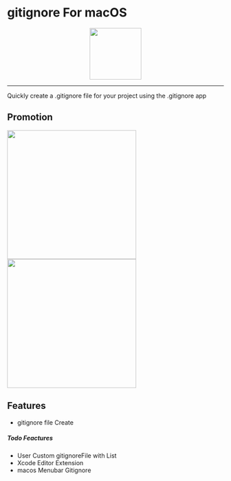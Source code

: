 # gitignore For macOS

<div align="center">
<img src = "https://user-images.githubusercontent.com/68891494/168503775-cbe5f4ea-7874-4bca-ac26-9d8a37c93944.svg" width = 120>
</div>

---

Quickly create a .gitignore file for your project using the .gitignore app

## Promotion
<div>
<img src = "https://user-images.githubusercontent.com/68891494/171304917-c71339fe-87f5-4562-a0a1-666e1fda1c5a.svg" width = 300>
<img src = "https://user-images.githubusercontent.com/68891494/171304929-65ff069a-5923-415b-8049-4a62b0b039c4.svg"
width = 300>
</div>


## Features
- gitignore file Create
##### Todo Feactures 
- User Custom gitignoreFile with List 
- Xcode Editor Extension
- macos Menubar Gitignore
